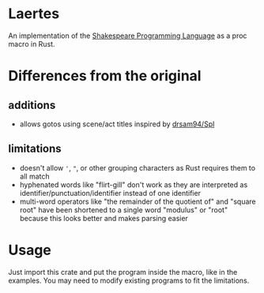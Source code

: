 # Laertes

An implementation of the [Shakespeare Programming Language](http://shakespearelang.sourceforge.net/report/shakespeare/shakespeare.html#) as a proc macro in Rust.

# Differences from the original

## additions

 - allows gotos using scene/act titles inspired by [drsam94/Spl](https://github.com/drsam94/Spl)

## limitations

- doesn't allow `'`, `"`, or other grouping characters as Rust requires them to all match
- hyphenated words like "flirt-gill" don't work as they are interpreted as identifier/punctuation/identifier instead of one identifier
- multi-word operators like "the remainder of the quotient of" and "square root" have been shortened to a single word "modulus" or "root" because this looks better and makes parsing easier

# Usage

Just import this crate and put the program inside the macro, like in the examples.
You may need to modify existing programs to fit the limitations.
